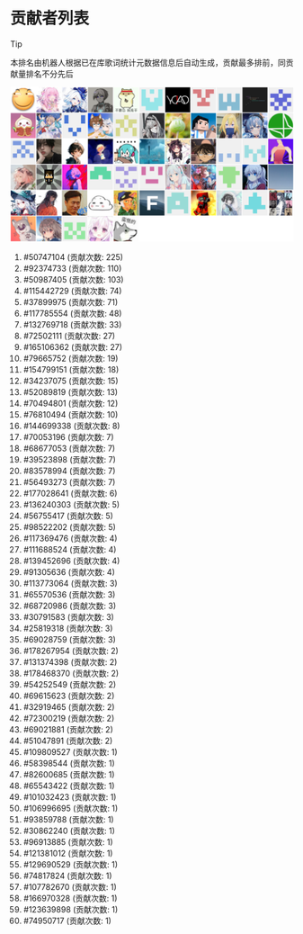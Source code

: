 # 贡献者列表

> [!TIP]
> 本排名由机器人根据已在库歌词统计元数据信息后自动生成，贡献最多排前，同贡献量排名不分先后

![贡献者头像画廊](./CONTRIBUTORS.svg)

1. #50747104 (贡献次数: 225)
2. #92374733 (贡献次数: 110)
3. #50987405 (贡献次数: 103)
4. #115442729 (贡献次数: 74)
5. #37899975 (贡献次数: 71)
6. #117785554 (贡献次数: 48)
7. #132769718 (贡献次数: 33)
8. #72502111 (贡献次数: 27)
9. #165106362 (贡献次数: 27)
10. #79665752 (贡献次数: 19)
11. #154799151 (贡献次数: 18)
12. #34237075 (贡献次数: 15)
13. #52089819 (贡献次数: 13)
14. #70494801 (贡献次数: 12)
15. #76810494 (贡献次数: 10)
16. #144699338 (贡献次数: 8)
17. #70053196 (贡献次数: 7)
18. #68677053 (贡献次数: 7)
19. #39523898 (贡献次数: 7)
20. #83578994 (贡献次数: 7)
21. #56493273 (贡献次数: 7)
22. #177028641 (贡献次数: 6)
23. #136240303 (贡献次数: 5)
24. #56755417 (贡献次数: 5)
25. #98522202 (贡献次数: 5)
26. #117369476 (贡献次数: 4)
27. #111688524 (贡献次数: 4)
28. #139452696 (贡献次数: 4)
29. #91305636 (贡献次数: 4)
30. #113773064 (贡献次数: 3)
31. #65570536 (贡献次数: 3)
32. #68720986 (贡献次数: 3)
33. #30791583 (贡献次数: 3)
34. #25819318 (贡献次数: 3)
35. #69028759 (贡献次数: 3)
36. #178267954 (贡献次数: 2)
37. #131374398 (贡献次数: 2)
38. #178468370 (贡献次数: 2)
39. #54252549 (贡献次数: 2)
40. #69615623 (贡献次数: 2)
41. #32919465 (贡献次数: 2)
42. #72300219 (贡献次数: 2)
43. #69021881 (贡献次数: 2)
44. #51047891 (贡献次数: 2)
45. #109809527 (贡献次数: 1)
46. #58398544 (贡献次数: 1)
47. #82600685 (贡献次数: 1)
48. #65543422 (贡献次数: 1)
49. #101032423 (贡献次数: 1)
50. #106996695 (贡献次数: 1)
51. #93859788 (贡献次数: 1)
52. #30862240 (贡献次数: 1)
53. #96913885 (贡献次数: 1)
54. #121381012 (贡献次数: 1)
55. #129690529 (贡献次数: 1)
56. #74817824 (贡献次数: 1)
57. #107782670 (贡献次数: 1)
58. #166970328 (贡献次数: 1)
59. #123639898 (贡献次数: 1)
60. #74950717 (贡献次数: 1)
